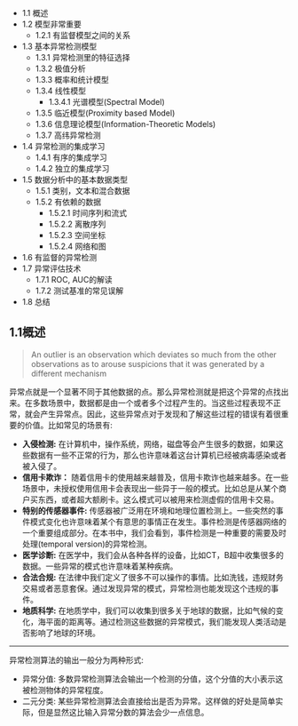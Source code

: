 
- 1.1 概述 
- 1.2 模型非常重要
  - 1.2.1 有监督模型之间的关系  
- 1.3 基本异常检测模型
  - 1.3.1 异常检测里的特征选择
  - 1.3.2 极值分析
  - 1.3.3 概率和统计模型
  - 1.3.4 线性模型
    - 1.3.4.1 光谱模型(Spectral Model)
  - 1.3.5 临近模型(Proximity based Model)
  - 1.3.6 信息理论模型(Information-Theoretic Models)
  - 1.3.7 高纬异常检测
- 1.4 异常检测的集成学习
  - 1.4.1 有序的集成学习
  - 1.4.2 独立的集成学习
- 1.5 数据分析中的基本数据类型
  - 1.5.1 类别，文本和混合数据
  - 1.5.2 有依赖的数据
    - 1.5.2.1 时间序列和流式
    - 1.5.2.2 离散序列
    - 1.5.2.3 空间坐标
    - 1.5.2.4 网络和图
- 1.6 有监督的异常检测
- 1.7 异常评估技术
  - 1.7.1 ROC, AUC的解读
  - 1.7.2 测试基准的常见误解
- 1.8 总结



## 1.1概述 
> An outlier is an observation which deviates so much from the other observations as to arouse suspicions that it was generated by a different mechanism

异常点就是一个显著不同于其他数据的点。那么异常检测就是把这个异常的点找出来。在多数场景中，数据都是由一个或者多个过程产生的。当这些过程表现不正常，就会产生异常点。因此，这些异常点对于发现和了解这些过程的错误有着很重要的价值。比如常见的场景有:
* **入侵检测:** 在计算机中，操作系统，网络，磁盘等会产生很多的数据，如果这些数据有一些不正常的行为，那么也许意味着这台计算机已经被病毒感染或者被入侵了。
* **信用卡欺诈：** 随着信用卡的使用越来越普及，信用卡欺诈也越来越多。在一些场景中，未授权使用信用卡会表现出一些异于一般的模式。比如总是从某个商户买东西，或者超大额刷卡。这么模式可以被用来检测虚假的信用卡交易。
* **特别的传感器事件:** 传感器被广泛用在环境和地理位置检测上。一些突然的事件模式变化也许意味着某个有意思的事情正在发生。事件检测是传感器网络的一个重要组成部分。在本书中，我们会看到，事件检测是一种重要的需要及时处理(temporal version)的异常检测。
* **医学诊断:** 在医学中，我们会从各种各样的设备，比如CT，B超中收集很多的数据。一些异常的模式也许意味着某种疾病。
* **合法合规:** 在法律中我们定义了很多不可以操作的事情。比如洗钱，违规财务交易或者恶意套保。通过发现异常的模式，异常检测也能发现这个违规的事件。
* **地质科学:** 在地质学中，我们可以收集到很多关于地球的数据，比如气候的变化，海平面的距离等。通过检测这些数据的异常模式，我们能发现人类活动是否影响了地球的环境。

<hr>

异常检测算法的输出一般分为两种形式: </p>    
* 异常分值: 多数异常检测算法会输出一个检测的分值，这个分值的大小表示这被检测物体的异常程度。
* 二元分类: 某些异常检测算法会直接给出是否为异常。这样做的好处是简单实际，但是显然这比输入异常分数的算法会少一点信息。





